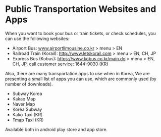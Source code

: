 # Public Transportation Websites and Apps 

When you want to book your bus or train tickets, or check schedules, you can use the following websites: 

- Airport Bus: www.airportlimousine.co.kr > menu > EN
- Railroad Train (Korail): http://www.letskorail.com  > menu > EN, CH, JP
- Express Bus (Kobus): https://www.kobus.co.kr/main.do  > menu > EN, CH, JP, call customer service: 1644-9030 (KR)

Also, there are many transportation apps to use when in Korea,
We are presenting a small list of apps you can use, which are commonly used (by number of downloads).

- Subway Korea
- Kakao Map 
- Naver Map
- Korea Subway
- Kako Taxi (KR)
- Tmap Taxi (KR)

Available both in android play store and app store.